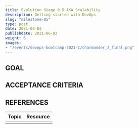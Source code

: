 ```yaml
---
title: Evolution Stage 0.5 AKA Scalability
description: Getting started with DevOps
slug: "milestone-05"
type: post
date: 2021-06-03
publishdate: 2021-06-03
weight: 6
images:
- "/events/devops-bootcamp-2021-1/charmander_2_final.png"
---
```



## GOAL


## ACCEPTANCE CRITERIA


## REFERENCES
| Topic |  Resource  |
| ----- | ---------- |
|||
